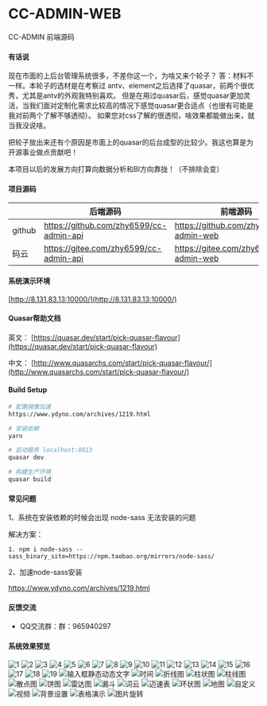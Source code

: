 # CC-ADMIN-WEB

CC-ADMIN 前端源码

#### 有话说

  现在市面的上后台管理系统很多，不差你这一个，为啥又来个轮子？
  答：材料不一样。本轮子的选材是在考察过 antv、element之后选择了quasar，前两个很优秀，尤其是antv的外观我特别喜欢。
  但是在用过quasar后，感觉quasar更加灵活，当我们面对定制化需求比较高的情况下感觉quasar更合适点（也很有可能是我对前两个了解不够透彻）。
  如果您对css了解的很透彻，啥效果都能做出来，就当我没说啥。

  把轮子放出来还有个原因是市面上的quasar的后台成型的比较少。我这也算是为开源事业做点贡献吧！

  本项目以后的发展方向打算向数据分析和BI方向靠拢！（不排除会变）


#### 项目源码

|     |   后端源码  |   前端源码  |
|---  |--- | --- |
|  github   |  https://github.com/zhy6599/cc-admin-api   |  https://github.com/zhy6599/cc-admin-web   |
|  码云   |  https://gitee.com/zhy6599/cc-admin-api   |  https://gitee.com/zhy6599/cc-admin-web   |

#### 系统演示环境
[http://8.131.83.13:10000/](http://8.131.83.13:10000/)

#### Quasar帮助文档

英文： [https://quasar.dev/start/pick-quasar-flavour](https://quasar.dev/start/pick-quasar-flavour)

中文： [http://www.quasarchs.com/start/pick-quasar-flavour/](http://www.quasarchs.com/start/pick-quasar-flavour/)

#### Build Setup
``` bash
# 配置镜像加速
https://www.ydyno.com/archives/1219.html

# 安装依赖
yarn

# 启动服务 localhost:8013
quasar dev

# 构建生产环境
quasar build
```

#### 常见问题

1、系统在安装依赖的时候会出现 node-sass 无法安装的问题

解决方案：
```
1. npm i node-sass --sass_binary_site=https://npm.taobao.org/mirrors/node-sass/

```

2、加速node-sass安装

https://www.ydyno.com/archives/1219.html

#### 反馈交流

- QQ交流群：群：965940297


#### 系统效果预览

![1](https://github.com/zhy6599/preview/raw/master/1.png)
![2](https://github.com/zhy6599/preview/raw/master/2.png)
![3](https://github.com/zhy6599/preview/raw/master/3.png)
![4](https://github.com/zhy6599/preview/raw/master/4.png)
![5](https://github.com/zhy6599/preview/raw/master/5.png)
![6](https://github.com/zhy6599/preview/raw/master/6.png)
![7](https://github.com/zhy6599/preview/raw/master/7.png)
![8](https://github.com/zhy6599/preview/raw/master/8.png)
![9](https://github.com/zhy6599/preview/raw/master/9.png)
![10](https://github.com/zhy6599/preview/raw/master/10.png)
![11](https://github.com/zhy6599/preview/raw/master/11.png)
![12](https://github.com/zhy6599/preview/raw/master/12.png)
![13](https://github.com/zhy6599/preview/raw/master/13.png)
![14](https://github.com/zhy6599/preview/raw/master/14.png)
![15](https://github.com/zhy6599/preview/raw/master/15.png)
![16](https://github.com/zhy6599/preview/raw/master/16.png)
![17](https://github.com/zhy6599/preview/raw/master/17.png)
![18](https://github.com/zhy6599/preview/raw/master/18.png)
![19](https://github.com/zhy6599/preview/raw/master/19.png)
![输入框静态动态文字](https://github.com/zhy6599/preview/raw/master/gif/1.gif)
![时间](https://github.com/zhy6599/preview/raw/master/gif/2.gif)
![折线图](https://github.com/zhy6599/preview/raw/master/gif/3.gif)
![柱状图](https://github.com/zhy6599/preview/raw/master/gif/4.gif)
![柱线图](https://github.com/zhy6599/preview/raw/master/gif/5.gif)
![散点图](https://github.com/zhy6599/preview/raw/master/gif/6.gif)
![饼图](https://github.com/zhy6599/preview/raw/master/gif/7.gif)
![雷达图](https://github.com/zhy6599/preview/raw/master/gif/8.gif)
![漏斗](https://github.com/zhy6599/preview/raw/master/gif/9.gif)
![词云](https://github.com/zhy6599/preview/raw/master/gif/10.gif)
![迈速表](https://github.com/zhy6599/preview/raw/master/gif/11.gif)
![环状图](https://github.com/zhy6599/preview/raw/master/gif/12.gif)
![地图](https://github.com/zhy6599/preview/raw/master/gif/13.gif)
![自定义](https://github.com/zhy6599/preview/raw/master/gif/14.gif)
![视频](https://github.com/zhy6599/preview/raw/master/gif/15.gif)
![背景设置](https://github.com/zhy6599/preview/raw/master/gif/16.gif)
![表格演示](https://github.com/zhy6599/preview/raw/master/gif/17.gif)
![图片旋转](https://github.com/zhy6599/preview/raw/master/gif/18.gif)